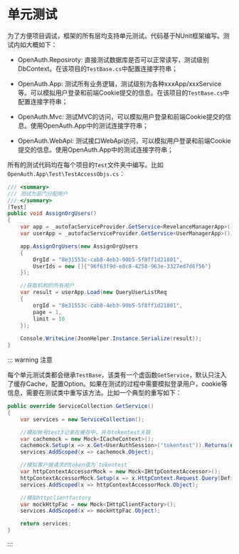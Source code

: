 # 单元测试

为了方便项目调试，框架的所有层均支持单元测试。代码基于NUnit框架编写。测试内如大概如下：

* OpenAuth.Reposiroty: 直接测试数据库是否可以正常读写，测试级别DbContext。在该项目的`TestBase.cs`中配置连接字符串；

* OpenAuth.App: 测试所有业务逻辑，测试级别为各种xxxApp/xxxService等。可以模拟用户登录和前端Cookie提交的信息。在该项目的`TestBase.cs`中配置连接字符串；

* OpenAuth.Mvc: 测试MVC的访问，可以模拟用户登录和前端Cookie提交的信息。使用OpenAuth.App中的测试连接字符串；

* OpenAuth.WebApi: 测试接口WebApi访问，可以模拟用户登录和前端Cookie提交的信息。使用OpenAuth.App中的测试连接字符串；

所有的测试代码均在每个项目的`Test`文件夹中编写。比如`OpenAuth.App\Test\TestAccessObjs.cs`：

```csharp
/// <summary>
/// 测试为部门分配用户
/// </summary>
[Test]
public void AssignOrgUsers()
{
    var app = _autofacServiceProvider.GetService<RevelanceManagerApp>();
    var userApp = _autofacServiceProvider.GetService<UserManagerApp>();

    app.AssignOrgUsers(new AssignOrgUsers
    {
        OrgId = "8e31553c-cab8-4eb3-90b5-5f8ff1d21801",
        UserIds = new []{"96f63f9d-e8c8-4258-963e-3327ed7d6f56"}
    });

    //获取机构的所有用户
    var result = userApp.Load(new QueryUserListReq
    {
        orgId = "8e31553c-cab8-4eb3-90b5-5f8ff1d21801",
        page = 1,
        limit = 10
    });
    
    Console.WriteLine(JsonHelper.Instance.Serialize(result));
}
```

::: warning 注意

每个单元测试类都会继承`TestBase`，该类有一个虚函数`GetService`，默认只注入了缓存Cache，配置Option。如果在测试的过程中需要模拟登录用户，cookie等信息，需要在测试类中重写该方法。比如一个典型的重写如下：

```csharp
public override ServiceCollection GetService()
{
    var services = new ServiceCollection();

    //模拟帐号test3记录在缓存中，并与tokentest关联
    var cachemock = new Mock<ICacheContext>();
    cachemock.Setup(x => x.Get<UserAuthSession>("tokentest")).Returns(new UserAuthSession { Account = "test3" });
    services.AddScoped(x => cachemock.Object);

    //模拟客户端请求的token值为`tokentest`
    var httpContextAccessorMock = new Mock<IHttpContextAccessor>();
    httpContextAccessorMock.Setup(x => x.HttpContext.Request.Query[Define.TOKEN_NAME]).Returns("tokentest");
    services.AddScoped(x => httpContextAccessorMock.Object);

    //模拟httpclientfactory
    var mockHttpFac = new Mock<IHttpClientFactory>();
    services.AddScoped(x => mockHttpFac.Object);

    return services;
}
```

:::



